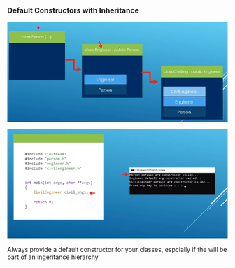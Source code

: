 ### Default Constructors with Inheritance

![cap](./cap.png)

![cap1](./cap1.png)

Always provide a default constructor for your classes, espcially if the will be part of an ingeritance hierarchy